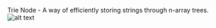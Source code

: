 Trie Node - A way of efficiently storing strings through n-array trees.
![alt text](https://cdn-images-1.medium.com/max/600/1*sZOrNXzlQICVv5ePpav1-g.jpeg)
